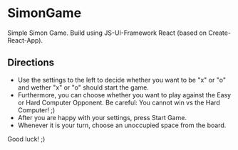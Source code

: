 # SimonGame
Simple Simon Game. Build using JS-UI-Framework React (based on Create-React-App).

## Directions
- Use the settings to the left to decide whether you want to be "x" or "o" and wether "x" or "o" should start the game.
- Furthermore, you can choose whether you want to play against the Easy or Hard Computer Opponent. Be careful: You cannot win vs the Hard Computer! ;)
- After you are happy with your settings, press Start Game.
- Whenever it is your turn, choose an unoccupied space from the board.

Good luck! ;)
